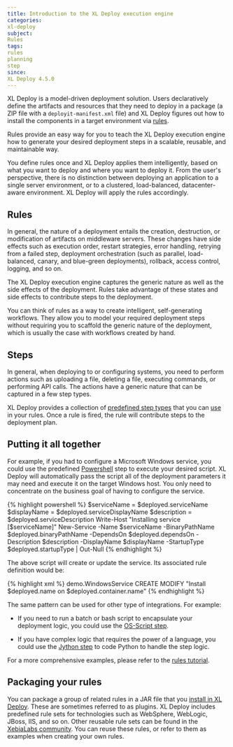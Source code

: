 ```yaml
---
title: Introduction to the XL Deploy execution engine
categories:
xl-deploy
subject:
Rules
tags:
rules
planning
step
since:
XL Deploy 4.5.0
---
```


XL Deploy is a model-driven deployment solution. Users declaratively define the artifacts and resources that they need to deploy in a package (a ZIP file with a `deployit-manifest.xml` file) and XL Deploy figures out how to install the components in a target environment via [rules](/xl-deploy/concept/getting-started-with-xl-deploy-rules.html).

Rules provide an easy way for you to teach the XL Deploy execution engine how to generate your desired deployment steps in a scalable, reusable, and maintainable way.

You define rules once and XL Deploy applies them intelligently, based on what you want to deploy and where you want to deploy it. From the user's perspective, there is no distinction between deploying an application to a single server environment, or to a clustered, load-balanced, datacenter-aware environment. XL Deploy will apply the rules accordingly.

## Rules

In general, the nature of a deployment entails the creation, destruction, or modification of artifacts on middleware servers. These changes have side effects such as execution order, restart strategies, error handling, retrying from a failed step, deployment orchestration (such as parallel, load-balanced, canary, and blue-green deployments), rollback, access control, logging, and so on.

The XL Deploy execution engine captures the generic nature as well as the side effects of the deployment. Rules take advantage of these states and side effects to contribute steps to the deployment.

You can think of rules as a way to create intelligent, self-generating workflows. They allow you to model your required deployment steps without requiring you to scaffold the generic nature of the deployment, which is usually the case with workflows created by hand.

## Steps

In general, when deploying to or configuring systems, you need to perform actions such as uploading a file, deleting a file, executing commands, or performing API calls. The actions have a generic nature that can be captured in a few step types.

XL Deploy provides a collection of [predefined step types](/xl-deploy/6.0.x/referencesteps.html) that you can [use](/xl-deploy/how-to/use-a-predefined-step-in-a-rule.html) in your rules. Once a rule is fired, the rule will contribute steps to the deployment plan.

## Putting it all together

For example, if you had to configure a Microsoft Windows service, you could use the predefined [Powershell](/xl-deploy/6.0.x/referencesteps.html#powershell) step to execute your desired script. XL Deploy will automatically pass the script all of the deployment parameters it may need and execute it on the target Windows host. You only need to concentrate on the business goal of having to configure the service.

{% highlight powershell %}
$serviceName = $deployed.serviceName
$displayName = $deployed.serviceDisplayName
$description = $deployed.serviceDescription
Write-Host "Installing service [$serviceName]"
New-Service -Name $serviceName -BinaryPathName $deployed.binaryPathName -DependsOn $deployed.dependsOn -Description $description -DisplayName $displayName -StartupType $deployed.startupType | Out-Null
{% endhighlight %}

The above script will create or update the service. Its associated rule definition would be:

{% highlight xml %}
<rule name="sample.InstallService" scope="deployed">
    <conditions>
        <type>demo.WindowsService</type>
        <operation>CREATE</operation>
        <operation>MODIFY</operation>
    </conditions>
    <steps>
        <powershell>
            <description expression="true">"Install $deployed.name on $deployed.container.name"</description>
            <script>sample/windows/install_service.ps1</script>
        </powershell>
    </steps>
</rule>
{% endhighlight %}

The same pattern can be used for other type of integrations. For example:

* If you need to run a batch or bash script to encapsulate your deployment logic, you could use the [OS-Script step](/xl-deploy/6.0.x/referencesteps.html#os-script).

* If you have complex logic that requires the power of a language, you could use the [Jython step](/xl-deploy/6.0.x/referencesteps.html#jython) to code Python to handle the step logic.

For a more comprehensive examples, please refer to the [rules tutorial](https://docs.xebialabs.com/xl-deploy/how-to/xl-deploy-rules-tutorial.html).

## Packaging your rules

You can package a group of related rules in a JAR file that you [install in XL Deploy](/xl-deploy/how-to/install-or-remove-xl-deploy-plugins.html#install-a-plugin). These are sometimes referred to as plugins. XL Deploy includes predefined rule sets for technologies such as WebSphere, WebLogic, JBoss, IIS, and so on. Other reusable rule sets can be found in the [XebiaLabs community](https://www.github.com/xebialabs-community). You can reuse these rules, or refer to them as examples when creating your own rules.

